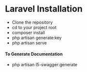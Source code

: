 # Laravel Installation

- Clone the repository
- cd to your project root
- composer install
- php artisan generate:key
- php artisan serve

#### To Generate Documentation
- php artisan l5-swagger:generate
